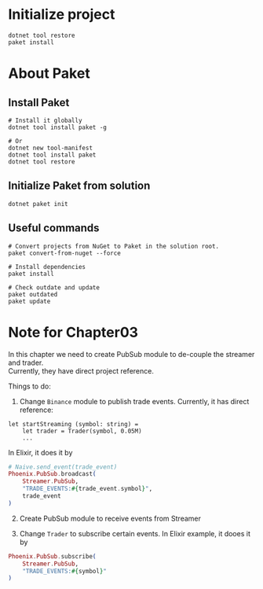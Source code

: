 # Initialize project
```
dotnet tool restore
paket install
```

# About Paket
## Install Paket
```
# Install it globally
dotnet tool install paket -g

# Or
dotnet new tool-manifest
dotnet tool install paket
dotnet tool restore
```

## Initialize Paket from solution
```
dotnet paket init
```

## Useful commands
```
# Convert projects from NuGet to Paket in the solution root.
paket convert-from-nuget --force

# Install dependencies
paket install

# Check outdate and update
paket outdated
paket update
```

# Note for Chapter03
In this chapter we need to create PubSub module to de-couple the streamer and trader.\
Currently, they have direct project reference. 


Things to do:
1) Change `Binance` module to publish trade events. Currently, it has direct reference:
```F#
let startStreaming (symbol: string) = 
    let trader = Trader(symbol, 0.05M)
    ...
```
In Elixir, it does it by 
```Elixir
# Naive.send_event(trade_event)
Phoenix.PubSub.broadcast(
    Streamer.PubSub,
    "TRADE_EVENTS:#{trade_event.symbol}",
    trade_event
)
```

2) Create PubSub module to receive events from Streamer

3) Change `Trader` to subscribe certain events. In Elixir example, it dooes it by 
```Elixir
Phoenix.PubSub.subscribe(
    Streamer.PubSub,
    "TRADE_EVENTS:#{symbol}"
)
```